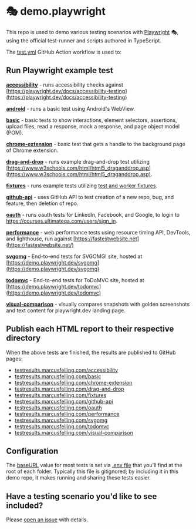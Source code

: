 # 🎭 demo.playwright

This repo is used to demo various testing scenarios with [Playwright](https://playwright.dev/) 🎭, using the official test-runner and scripts authored in TypeScript.

The [test.yml](../../actions/workflows/test.yml) GitHub Action workflow is used to:

## Run Playwright example test

**[accessibility](./accessibility/tests/example.spec.ts)** - runs accessibility checks against [https://playwright.dev/docs/accessibility-testing](https://playwright.dev/docs/accessibility-testing)

**[android](./android/tests/example.spec.ts)** - runs a basic test using Android's WebView.

**[basic](./basic)** - basic tests to show interactions, element selectors, assertions, upload files, read a response, mock a response, and page object model (POM).

**[chrome-extension](./chrome-extension/tests/example.spec.ts)** - basic test that gets a handle to the background page of Chrome extension.

**[drag-and-drop](./drag-and-drop/tests/example.spec.ts)** - runs example drag-and-drop test utilizing [https://www.w3schools.com/html/html5_draganddrop.asp](https://www.w3schools.com/html/html5_draganddrop.asp).

**[fixtures](./fixtures/tests)** - runs example tests utilizing [test and worker fixtures](https://playwright.dev/docs/test-fixtures).

**[github-api](./github-api/tests/example.spec.ts)** - uses GitHub API to test creation of a new repo, bug, and feature, then deletion of repo.

**[oauth](./oauth/tests/example.spec.ts)** - runs oauth tests for LinkedIn, Facebook, and Google, to login to <https://courses.ultimateqa.com/users/sign_in>.

**[performance](./performance/tests/example.spec.ts)** - web performance tests using resource timing API, DevTools, and lighthouse, run against
[https://fastestwebsite.net](https://fastestwebsite.net/)

**[svgomg](./svgomg/tests/example.spec.ts)** - End-to-end tests for SVGOMG! site, hosted at [https://demo.playwright.dev/svgomg](https://demo.playwright.dev/svgomg)

**[todomvc](./todomvc/tests/example.spec.ts)** - End-to-end tests for ToDoMVC site, hosted at [https://demo.playwright.dev/todomvc](https://demo.playwright.dev/todomvc)

**[visual-comparison](./visual-comparison/tests/example.spec.ts)** - visually compares snapshots with golden screenshots and text content for playwright.dev landing page.

## Publish each HTML report to their respective directory

When the above tests are finished, the results are published to GitHub pages:

* [testresults.marcusfelling.com/accessibility](https://testresults.marcusfelling.com/accessibility)
* [testresults.marcusfelling.com/basic](https://testresults.marcusfelling.com/basic)
* [testresults.marcusfelling.com/chrome-extension](https://testresults.marcusfelling.com/chrome-extension)
* [testresults.marcusfelling.com/drag-and-drop](https://testresults.marcusfelling.com/drag-and-drop)
* [testresults.marcusfelling.com/fixtures](https://testresults.marcusfelling.com/fixtures)
* [testresults.marcusfelling.com/github-api](https://testresults.marcusfelling.com/github-api)
* [testresults.marcusfelling.com/oauth](https://testresults.marcusfelling.com/oauth)
* [testresults.marcusfelling.com/performance](https://testresults.marcusfelling.com/performance)
* [testresults.marcusfelling.com/svgomg](https://testresults.marcusfelling.com/svgomg)
* [testresults.marcusfelling.com/todomvc](https://testresults.marcusfelling.com/todomvc)
* [testresults.marcusfelling.com/visual-comparison](https://testresults.marcusfelling.com/visual-comparison)

## Configuration

The [baseURL](https://playwright.dev/docs/api/class-testoptions#test-options-base-url) value for most tests is set via [.env file](https://github.com/motdotla/dotenv) that you'll find at the root of each folder. Typically this file is gitignored; by including it in this demo repo, it makes running and sharing these tests easier.

## Have a testing scenario you'd like to see included?

Please [open an issue](../../issues/new?assignees=MarcusFelling&labels=testing-scenario-idea&template=testing-scenario-idea-template.md&title=%5BIdea+for+testing+scenario%5D) with details.
